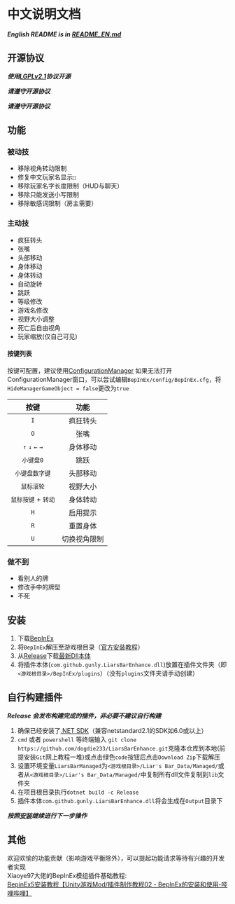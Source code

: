 ﻿# 中文说明文档

***English README is in [README_EN.md](README_EN.md)***

## 开源协议

***使用[LGPLv2.1](LICENSE.txt)协议开源***

***请遵守开源协议***

***请遵守开源协议***

## 功能

### 被动技

- 移除视角转动限制
- 修复中文玩家名显示`□`
- 移除玩家名字长度限制（HUD与聊天）
- 移除只能发送小写限制
- 移除敏感词限制（房主需要）

### 主动技

- 疯狂转头
- 张嘴
- 头部移动
- 身体移动
- 身体转动
- 自动旋转
- 跳跃
- 等级修改
- 游戏名修改
- 视野大小调整
- 死亡后自由视角
- 玩家缩放(仅自己可见)

#### 按键列表
按键可配置，建议使用[ConfigurationManager](https://github.com/BepInEx/BepInEx.ConfigurationManager)
如果无法打开ConfigurationManager窗口，可以尝试编辑`BepInEx/config/BepInEx.cfg`，将`HideManagerGameObject = false`更改为`true`

| 按键                | 功能         |
| :-----------------: | :----------: |
| `I`                 | 疯狂转头     |
| `O`                 | 张嘴         |
| `↑` `↓` `←` `→` | 身体移动     |
| `小键盘0`           | 跳跃         |
| `小键盘数字键`      | 头部移动     |
| `鼠标滚轮`          | 视野大小     |
| `鼠标按键` + `转动` | 身体转动     |
| `H`                 | 启用提示     |
| `R`                 | 重置身体     |
| `U`                 | 切换视角限制 |

### 做不到

- 看别人的牌
- 修改手中的牌型
- 不死

## 安装

1. 下载[BepInEx](https://github.com/BepInEx/BepInEx/releases/download/v5.4.23.2/BepInEx_win_x64_5.4.23.2.zip)
2. 将`BepInEx`解压至游戏根目录（[官方安装教程](https://docs.bepinex.dev/articles/user_guide/installation/index.html)）
3. 从[Release](https://github.com/gunly/LiarsBarEnhance/releases)下载[最新Dll本体](https://github.com/gunly/LiarsBarEnhance/releases/download/1.0.3/com.github.gunly.LiarsBarEnhance.dll)
4. 将插件本体(`com.github.gunly.LiarsBarEnhance.dll`)放置在插件文件夹（即`<游戏根目录>/BepInEx/plugins`）（没有`plugins`文件夹请手动创建）

## 自行构建插件

***Release 会发布构建完成的插件，非必要不建议自行构建***

1. 确保已经安装了[.NET SDK](https://dotnet.microsoft.com/zh-cn/download)（兼容netstandard2.1的SDK如6.0或以上）  
2. `cmd` 或者 `powershell` 等终端输入 `git clone https://github.com/dogdie233/LiarsBarEnhance.git`克隆本仓库到本地(前提安装`Git`网上教程一堆)或点击绿色`code`按钮后点击`Download Zip`下载解压  
3. 设置环境变量`LiarsBarManaged`为`<游戏根目录>/Liar's Bar_Data/Managed/`或者从`<游戏根目录>/Liar's Bar_Data/Managed/`中复制所有dll文件复制到`lib`文件夹  
4. 在项目根目录执行`dotnet build -c Release`  
5. 插件本体`com.github.gunly.LiarsBarEnhance.dll`将会生成在`Output`目录下  

***按照[安装](#安装)继续进行下一步操作***  

## 其他

欢迎欢愉的功能贡献（影响游戏平衡除外），可以提起功能请求等待有兴趣的开发者实现  
Xiaoye97大佬的BepInEx模组插件基础教程:  
[BepinEx5安装教程【Unity游戏Mod/插件制作教程02 - BepInEx的安装和使用-哔哩哔哩】](https://www.bilibili.com/read/cv8997496/)
